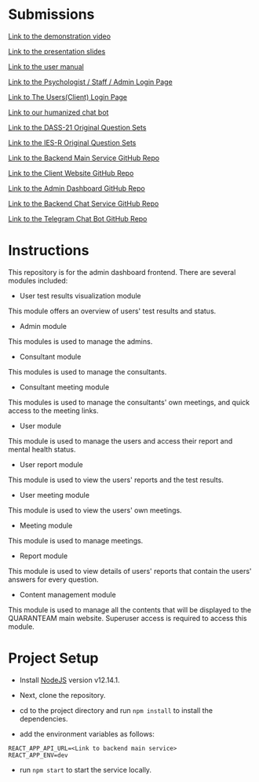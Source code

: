 # Submissions

[Link to the demonstration video](https://www.youtube.com/watch?v=gR71QjbmJvo)

[Link to the presentation slides](https://docs.google.com/presentation/d/1YxOG8uyPY6fy_Q7czGD5bJGpYhFRngDTRjdESdkzCLI/edit?usp=sharing)

[Link to the user manual](https://docs.google.com/document/d/1yM8Fy_c3kIlEPvMYso4nH1ZZVMo2aN-5uhWAhb0Vegk/edit?usp=sharing)

[Link to the Psychologist / Staff / Admin Login Page](https://quaranteams-admin.herokuapp.com/#/login)

[Link to The Users(Client) Login Page](https://quaranteams-main.herokuapp.com/login) 

[Link to our humanized chat bot](https://t.me/Quaranteams_bot)

[Link to the DASS-21 Original Question Sets](https://journals.plos.org/plosone/article/file?type=supplementary&id=info:doi/10.1371/journal.pone.0219193.s004#:~:text=The%20Depression%2C%20Anxiety%20and%20Stress,into%20subscales%20with%20similar%20content.)

[Link to the IES-R Original Question Sets](https://www.aerztenetz-grafschaft.de/download/IES-R-englisch-5-stufig.pdf)

[Link to the Backend Main Service GitHub Repo](https://github.com/cosmos-ummc/comet)

[Link to the Client Website GitHub Repo](https://github.com/cosmos-ummc/mayall)

[Link to the Admin Dashboard GitHub Repo](https://github.com/cosmos-ummc/butterfly)

[Link to the Backend Chat Service GitHub Repo](https://github.com/cosmos-ummc/needle)

[Link to the Telegram Chat Bot GitHub Repo](https://github.com/cosmos-ummc/Willman)

# Instructions

This repository is for the admin dashboard frontend. There are several modules included:

- User test results visualization module 

This module offers an overview of users' test results and status.

- Admin module

This modules is used to manage the admins.

- Consultant module

This modules is used to manage the consultants.

- Consultant meeting module

This modules is used to manage the consultants' own meetings, and quick access to the meeting links.

- User module

This module is used to manage the users and access their report and mental health status.

- User report module

This module is used to view the users' reports and the test results.

- User meeting module

This module is used to view the users' own meetings.

- Meeting module

This module is used to manage meetings.

- Report module

This module is used to view details of users' reports that contain the users' answers for every question.

- Content management module

This module is used to manage all the contents that will be displayed to the QUARANTEAM main website. Superuser access is required to access this module.

# Project Setup

- Install [NodeJS](https://nodejs.org/en/) version v12.14.1. 

- Next, clone the repository.

- cd to the project directory and run `npm install` to install the dependencies.

- add the environment variables as follows:

```
REACT_APP_API_URL=<Link to backend main service>
REACT_APP_ENV=dev
```

- run `npm start` to start the service locally.

